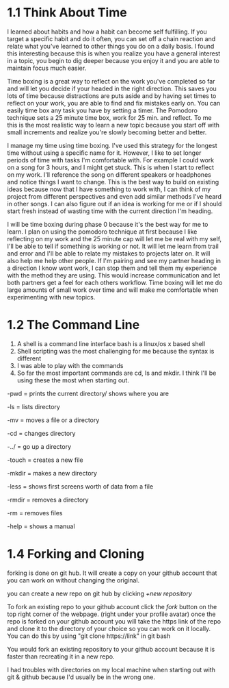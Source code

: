 # 1.1 Think About Time
I learned about habits and how a habit can become self fulfilling. If you target a specific habit and do it often, you can set off a chain reaction and relate what you've learned to other things you do on a daily basis. I found this interesting because this is when you realize you have a general interest in a topic, you begin to dig deeper because you enjoy it and you are able to maintain focus much easier.

Time boxing is a great way to reflect on the work you've completed so far and will let you decide if your headed in the right direction. This saves you lots of time because distractions are puts aside and by having set times to reflect on your work, you are able to find and fix mistakes early on. You can easily time box any task you have by setting a timer. The Pomodoro technique sets a 25 minute time box, work for 25 min. and reflect. To me this is the most realistic way to learn a new topic because you start off with small increments and realize you're slowly becoming better and better.

I manage my time using time boxing. I've used this strategy for the longest time without using a specific name for it. However, I like to set longer periods of time with tasks I'm comfortable with. For example I could work on a song for 3 hours, and I might get stuck. This is when I start to reflect on my work. I'll reference the song on different speakers or headphones and notice things I want to change. This is the best way to build on existing ideas because now that I have something to work with, I can think of my project from different perspectives and even add similar methods I've heard in other songs. I can also figure out if an idea is working for me or if I should start fresh instead of wasting time with the current direction I'm heading. 

I will be time boxing during phase 0 because it's the best way for me to learn. I plan on using the pomodoro technique at first because I like reflecting on my work and the 25 minute cap will let me be real with my self, I'll be able to tell if something is working or not. It will let me learn from trail and error and I'll be able to relate my mistakes to projects later on. It will also help me help other people. If I'm pairing and see my partner heading in a direction I know wont work, I can stop them and tell them my experience with the method they are using. This would increase communication and let both partners get a feel for each others workflow. Time boxing will let me do large amounts of small work over time and will make me comfortable when experimenting with new topics.

# 1.2 The Command Line
1. A shell is a command line interface
bash is a linux/os x based shell
2. Shell scripting was the most challenging for me because the syntax is different
3. I was able to play with the commands
4. So far the most important commands are cd, ls and mkdir. I think I'll be using these the most when starting out.

-pwd = prints the current directory/ shows where you are

-ls = lists directory

-mv = moves a file or a directory

-cd = changes directory

-../ = go up a directory

-touch = creates a new file

-mkdir = makes a new directory

-less = shows first screens worth of data from a file

-rmdir = removes a directory

-rm = removes files

-help = shows a manual

# 1.4 Forking and Cloning
forking is done on git hub. It will create a copy on your github account that you can work on without changing the original. 

you can create a new repo on git hub by clicking *+new repository*

To fork an existing repo to your github account click the *fork* button on the top right corner of the webpage. (right under your profile avatar)
once the repo is forked on your github account you will take the https link of the repo and clone it to the directory of your choice so you can work on it locally. You can do this by using "git clone https://link" in git bash 


You would fork an existing repository to your github account because it is faster than recreating it in a new repo.

I had troubles with directories on my local machine when starting out with git & github because I'd usually be in the wrong one.